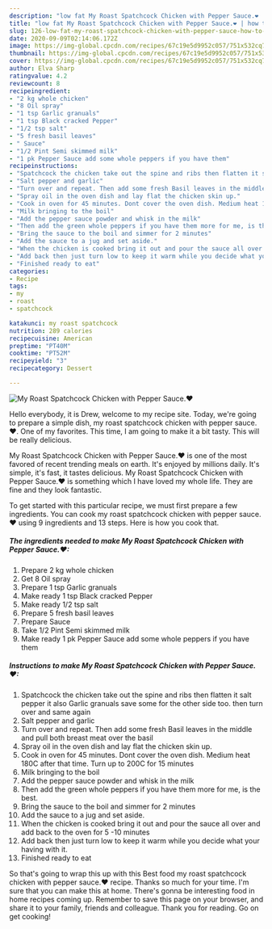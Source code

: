 ```yaml
---
description: "low fat My Roast Spatchcock Chicken with Pepper Sauce.❤ | how to keep My Roast Spatchcock Chicken with Pepper Sauce.❤"
title: "low fat My Roast Spatchcock Chicken with Pepper Sauce.❤ | how to keep My Roast Spatchcock Chicken with Pepper Sauce.❤"
slug: 126-low-fat-my-roast-spatchcock-chicken-with-pepper-sauce-how-to-keep-my-roast-spatchcock-chicken-with-pepper-sauce
date: 2020-09-09T02:14:06.172Z
image: https://img-global.cpcdn.com/recipes/67c19e5d9952c057/751x532cq70/my-roast-spatchcock-chicken-with-pepper-sauce❤-recipe-main-photo.jpg
thumbnail: https://img-global.cpcdn.com/recipes/67c19e5d9952c057/751x532cq70/my-roast-spatchcock-chicken-with-pepper-sauce❤-recipe-main-photo.jpg
cover: https://img-global.cpcdn.com/recipes/67c19e5d9952c057/751x532cq70/my-roast-spatchcock-chicken-with-pepper-sauce❤-recipe-main-photo.jpg
author: Elva Sharp
ratingvalue: 4.2
reviewcount: 8
recipeingredient:
- "2 kg whole chicken"
- "8 Oil spray"
- "1 tsp Garlic granuals"
- "1 tsp Black cracked Pepper"
- "1/2 tsp salt"
- "5 fresh basil leaves"
- " Sauce"
- "1/2 Pint Semi skimmed milk"
- "1 pk Pepper Sauce add some whole peppers if you have them"
recipeinstructions:
- "Spatchcock the chicken take out the spine and ribs then flatten it salt pepper it also Garlic granuals save some for the other side too. then turn over and same again"
- "Salt pepper and garlic"
- "Turn over and repeat. Then add some fresh Basil leaves in the middle and pull both breast meat over the basil"
- "Spray oil in the oven dish and lay flat the chicken skin up."
- "Cook in oven for 45 minutes. Dont cover the oven dish. Medium heat 180C after that time. Turn up to 200C for 15 minutes"
- "Milk bringing to the boil"
- "Add the pepper sauce powder and whisk in the milk"
- "Then add the green whole peppers if you have them more for me, is the best."
- "Bring the sauce to the boil and simmer for 2 minutes"
- "Add the sauce to a jug and set aside."
- "When the chicken is cooked bring it out and pour the sauce all over and add back to the oven for 5 -10 minutes"
- "Add back then just turn low to keep it warm while you decide what your having with it."
- "Finished ready to eat"
categories:
- Recipe
tags:
- my
- roast
- spatchcock

katakunci: my roast spatchcock 
nutrition: 289 calories
recipecuisine: American
preptime: "PT40M"
cooktime: "PT52M"
recipeyield: "3"
recipecategory: Dessert

---
```



![My Roast Spatchcock Chicken with Pepper Sauce.❤](https://img-global.cpcdn.com/recipes/67c19e5d9952c057/751x532cq70/my-roast-spatchcock-chicken-with-pepper-sauce❤-recipe-main-photo.jpg)

Hello everybody, it is Drew, welcome to my recipe site. Today, we're going to prepare a simple dish, my roast spatchcock chicken with pepper sauce.❤. One of my favorites. This time, I am going to make it a bit tasty. This will be really delicious.



My Roast Spatchcock Chicken with Pepper Sauce.❤ is one of the most favored of recent trending meals on earth. It's enjoyed by millions daily. It's simple, it's fast, it tastes delicious. My Roast Spatchcock Chicken with Pepper Sauce.❤ is something which I have loved my whole life. They are fine and they look fantastic.


To get started with this particular recipe, we must first prepare a few ingredients. You can cook my roast spatchcock chicken with pepper sauce.❤ using 9 ingredients and 13 steps. Here is how you cook that.

<!--inarticleads1-->

##### The ingredients needed to make My Roast Spatchcock Chicken with Pepper Sauce.❤:

1. Prepare 2 kg whole chicken
1. Get 8 Oil spray
1. Prepare 1 tsp Garlic granuals
1. Make ready 1 tsp Black cracked Pepper
1. Make ready 1/2 tsp salt
1. Prepare 5 fresh basil leaves
1. Prepare  Sauce
1. Take 1/2 Pint Semi skimmed milk
1. Make ready 1 pk Pepper Sauce add some whole peppers if you have them




<!--inarticleads2-->

##### Instructions to make My Roast Spatchcock Chicken with Pepper Sauce.❤:

1. Spatchcock the chicken take out the spine and ribs then flatten it salt pepper it also Garlic granuals save some for the other side too. then turn over and same again
1. Salt pepper and garlic
1. Turn over and repeat. Then add some fresh Basil leaves in the middle and pull both breast meat over the basil
1. Spray oil in the oven dish and lay flat the chicken skin up.
1. Cook in oven for 45 minutes. Dont cover the oven dish. Medium heat 180C after that time. Turn up to 200C for 15 minutes
1. Milk bringing to the boil
1. Add the pepper sauce powder and whisk in the milk
1. Then add the green whole peppers if you have them more for me, is the best.
1. Bring the sauce to the boil and simmer for 2 minutes
1. Add the sauce to a jug and set aside.
1. When the chicken is cooked bring it out and pour the sauce all over and add back to the oven for 5 -10 minutes
1. Add back then just turn low to keep it warm while you decide what your having with it.
1. Finished ready to eat




So that's going to wrap this up with this Best food my roast spatchcock chicken with pepper sauce.❤ recipe. Thanks so much for your time. I'm sure that you can make this at home. There's gonna be interesting food in home recipes coming up. Remember to save this page on your browser, and share it to your family, friends and colleague. Thank you for reading. Go on get cooking!
